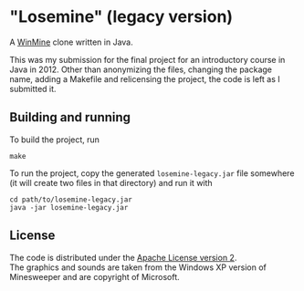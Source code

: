 # "Losemine" (legacy version)
A [WinMine](https://en.wikipedia.org/wiki/Microsoft_Minesweeper) clone written in Java.

This was my submission for the final project for an introductory course in Java in 2012. Other than anonymizing the files, changing the package name, adding a Makefile and relicensing the project, the code is left as I submitted it.

## Building and running

To build the project, run

    make

To run the project, copy the generated `losemine-legacy.jar` file somewhere (it will create two files in that directory) and run it with

    cd path/to/losemine-legacy.jar
    java -jar losemine-legacy.jar

## License

The code is distributed under the [Apache License version 2](https://www.apache.org/licenses/LICENSE-2.0).  
The graphics and sounds are taken from the Windows XP version of Minesweeper and are copyright of Microsoft.
